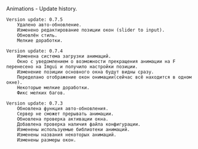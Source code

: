 Animations - Update history.

	Version update: 0.7.5
		Удалено авто-обновление.
		Изменено редактирование позиции окон (slider to input).
		Обновлён стиль.
		Мелкие доработки.
		
	Version update: 0.7.4
		Изменена система загрузки анимаций.
		Окно с уведомлением о возможности прекращения анимации на F перенесено на Imgui и получило настройки позиции.
		Изменение позиции основного окна будут видны сразу.
		Переделано отображение окон онимации(сейчас всё находится в одном окне).
		Некоторые мелкие доработки.
		Фикс мелких багов.
		
	Version update: 0.7.3
		Обновлена функция авто-обновления.
		Сервер не сможет прерывать анимации.
		Обновлена проверка активации окна.
		Добавлена проверка наличия файла конфигурации.
		Изменены используемые библиотеки анимаций.
		Изменены названия некоторых анимаций.
		Изменены размеры окон.
